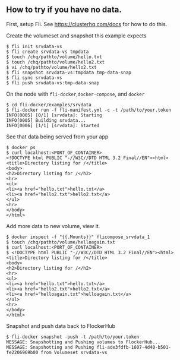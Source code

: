## How to try if you have no data.

First, setup Fli. See https://clusterhq.com/docs for how to do this.

Create the volumeset and snapshot this example expects
```
$ fli init srvdata-vs
$ fli create srvdata-vs tmpdata
$ touch /chq/pathto/volume/hello.txt
$ touch /chq/pathto/volume/hello2.txt
$ vi /chq/pathto/volume/hello2.txt
$ fli snapshot srvdata-vs:tmpdata tmp-data-snap
$ fli sync srvdata-vs
$ fli push srvdata-vs:tmp-data-snap
```

On the node with `fli-docker`,`docker-compose`, and `docker`

```
$ cd fli-docker/examples/srvdata
$ fli-docker run -f fli-manifest.yml -c -t /path/to/your.token
INFO[0005] [0/1] [srvdata]: Starting                    
INFO[0005] Building srvdata...                          
INFO[0006] [1/1] [srvdata]: Started 
```

See that data being served from your app
```
$ docker ps 
$ curl localhost:<PORT_OF_CONTAINER>
<!DOCTYPE html PUBLIC "-//W3C//DTD HTML 3.2 Final//EN"><html>
<title>Directory listing for /</title>
<body>
<h2>Directory listing for /</h2>
<hr>
<ul>
<li><a href="hello.txt">hello.txt</a>
<li><a href="hello2.txt">hello2.txt</a>
</ul>
<hr>
</body>
</html>
```

Add more data to new volume, view it.

```
$ docker inspect -f "{{.Mounts}}" flicompose_srvdata_1
$ touch /chq/pathto/volume/helloagain.txt
$ curl localhost:<PORT_OF_CONTAINER>
$ <!DOCTYPE html PUBLIC "-//W3C//DTD HTML 3.2 Final//EN"><html>
<title>Directory listing for /</title>
<body>
<h2>Directory listing for /</h2>
<hr>
<ul>
<li><a href="hello.txt">hello.txt</a>
<li><a href="hello2.txt">hello2.txt</a>
<li><a href="helloagain.txt">helloagain.txt</a>
</ul>
<hr>
</body>
</html>
```

Snapshot and push data back to FlockerHub
```
$ fli-docker snapshot -push -t /path/to/your.token
MESSAGE: Snapshotting and Pushing volumes to FlockerHub...
MESSAGE: Snapshotting and Pushing fli-ade3fdfb-1607-4d40-b501-fe2206969b00 from Volumeset srvdata-vs
```

